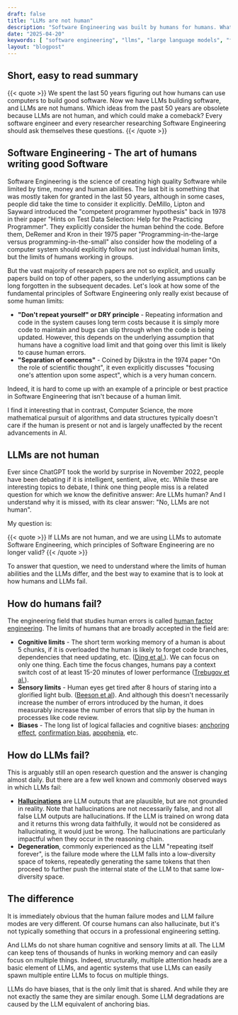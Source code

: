 ```yaml
---
draft: false
title: "LLMs are not human"
description: "Software Engineering was built by humans for humans. What happens when non-humans get involved?"
date: "2025-04-20"
keywords: [ "software engineering", "llms", "large language models", "failure analysis", "how LLMs fail", "how humans fail", "difference between LLMs and humans"]
layout: "blogpost"
---
```

## Short, easy to read summary

{{< quote >}} We spent the last 50 years figuring out how humans can use computers to build good
software. Now we have LLMs building software, and LLMs are not humans. Which ideas from the past 50
years are obsolete because LLMs are not human, and which could make a comeback? Every software
engineer and every researcher researching Software Engineering should ask themselves these
questions. {{< /quote >}}

## Software Engineering - The art of humans writing good Software

Software Engineering is the science of creating high quality Software while limited by time, money
and human abilities. The last bit is something that was mostly taken for granted in the last 50
years, although in some cases, people did take the time to consider it explicitly. DeMillo, Lipton
and Sayward introduced the "competent programmer hypothesis" back in 1978 in their paper "Hints on
Test Data Selection: Help for the Practicing Programmer". They explicitly consider the human behind
the code. Before them, DeRemer and Kron in their 1975 paper "Programming-in-the-large versus
programming-in-the-small" also consider how the modeling of a computer system should explicitly follow
not just individual human limits, but the limits of humans working in groups.

But the vast majority of research papers are not so explicit, and usually papers build on top of
  other papers, so the underlying assumptions can be long forgotten in the subsequent decades. Let's look
at how some of the fundamental principles of Software Engineering only really exist because of some
human limits:

*  **"Don't repeat yourself" or DRY principle** - Repeating information and code in the system
   causes long term costs because it is simply more code to maintain and bugs can slip through when
   the code is being updated. However, this depends on the underlying assumption that humans have a
   cognitive load limit and that going over this limit is likely to cause human errors.
*  **"Separation of concerns"** - Coined by Dijkstra in the 1974 paper "On the role of scientific
   thought", it even explicitly discusses "focusing one's attention upon some aspect", which is a
   very human concern.

Indeed, it is hard to come up with an example of a principle or best practice in Software
Engineering that isn't because of a human limit.

I find it interesting that in contrast, Computer Science, the more mathematical pursuit of
algorithms and data structures typically doesn't care if the human is present or not and is largely
unaffected by the recent advancements in AI.

## LLMs are not human

Ever since ChatGPT took the world by surprise in November 2022, people have been debating if it is
intelligent, sentient, alive, etc. While these are interesting topics to debate, I think one thing
people miss is a related question for which we know the definitive answer: Are LLMs human? And I
understand why it is missed, with its clear answer: "No, LLMs are not human".

My question is:

{{< quote >}} If LLMs are not human, and we are using LLMs to automate Software Engineering, which
principles of Software Engineering are no longer valid? {{< /quote >}}

To answer that question, we need to understand where the limits of human abilities and the LLMs
differ, and the best way to examine that is to look at how humans and LLMs fail.

## How do humans fail?

The engineering field that studies human errors is called [human factor
engineering](https://en.wikipedia.org/wiki/Ergonomics). The limits of humans that are broadly
accepted in the field are:

*  **Cognitive limits** - The short term working memory of a human is about 5 chunks, if it is
   overloaded the human is likely to forget code branches, dependencies that need updating, etc.
   ([Ding et al.](https://journals.sagepub.com/doi/pdf/10.1177/21582440241305082?utm_source=chatgpt.com)).
   We can focus on only one thing. Each time the focus changes, humans pay a context switch cost of
   at least 15-20 minutes of lower performance ([Trebugov et al.](https://dl.acm.org/doi/abs/10.1145/3084100.3084116)).
*  **Sensory limits** - Human eyes get tired after 8 hours of staring into a glorified light bulb.
   ([Beeson et al](https://www.sciencedirect.com/science/article/pii/S2451958824001222?utm_source=chatgpt.com)).
   And although this doesn't necessarily increase the number of errors introduced by the human, it
   does measurably increase the number of errors that slip by the human in processes like code
   review.
*  **Biases** - The long list of logical fallacies and cognitive biases: [anchoring effect](https://en.wikipedia.org/wiki/Anchoring_effect),
   [confirmation bias](https://en.wikipedia.org/wiki/Confirmation_bias), [apophenia](https://en.wikipedia.org/wiki/Apophenia), etc.

## How do LLMs fail?

This is arguably still an open research question and the answer is changing almost daily. But there
are a few well known and commonly observed ways in which LLMs fail:

*  **[Hallucinations](https://en.wikipedia.org/wiki/Hallucination_(artificial_intelligence))** are
   LLM outputs that are plausible, but are not grounded in reality. Note that hallucinations are not
   necessarily false, and not all false LLM outputs are hallucinations. If the LLM is trained on
   wrong data and it returns this wrong data faithfully, it would not be considered as
   hallucinating, it would just be wrong. The hallucinations are particularly impactful when they
   occur in the reasoning chain.
*  **Degeneration**, commonly experienced as the LLM "repeating itself forever", is the failure mode
   where the LLM falls into a low-diversity space of tokens, repeatedly generating the same tokens
   that then proceed to further push the internal state of the LLM to that same low-diversity space.

## The difference

It is immediately obvious that the human failure modes and LLM failure modes are very different. Of
course humans can also hallucinate, but it's not typically something that occurs in a professional
engineering setting.

And LLMs do not share human cognitive and sensory limits at all. The LLM can keep tens of thousands
of hunks in working memory and can easily focus on multiple things. Indeed, structurally, multiple
attention heads are a basic element of LLMs, and agentic systems that use LLMs can easily spawn
multiple entire LLMs to focus on multiple things.

LLMs do have biases, that is the only limit that is shared. And while they are not exactly the same
they are similar enough. Some LLM degradations are caused by the LLM equivalent of anchoring bias.


